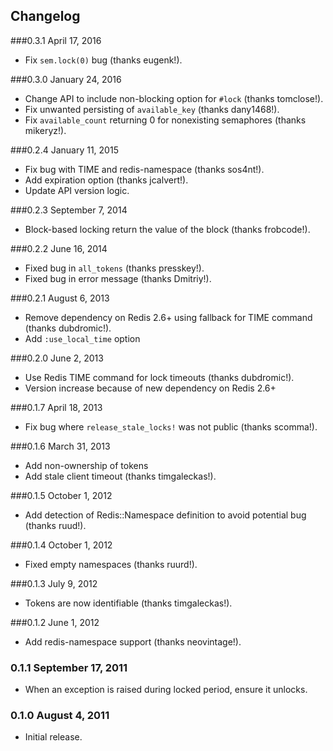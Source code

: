 Changelog
---------

###0.3.1 April 17, 2016
- Fix `sem.lock(0)` bug (thanks eugenk!).

###0.3.0 January 24, 2016
- Change API to include non-blocking option for `#lock` (thanks tomclose!).
- Fix unwanted persisting of `available_key` (thanks dany1468!).
- Fix `available_count` returning 0 for nonexisting semaphores (thanks mikeryz!).

###0.2.4 January 11, 2015
- Fix bug with TIME and redis-namespace (thanks sos4nt!).
- Add expiration option (thanks jcalvert!).
- Update API version logic.

###0.2.3 September 7, 2014
- Block-based locking return the value of the block (thanks frobcode!).

###0.2.2 June 16, 2014
- Fixed bug in `all_tokens` (thanks presskey!).
- Fixed bug in error message (thanks Dmitriy!).

###0.2.1 August 6, 2013
- Remove dependency on Redis 2.6+ using fallback for TIME command (thanks dubdromic!).
- Add ```:use_local_time``` option

###0.2.0 June 2, 2013
- Use Redis TIME command for lock timeouts (thanks dubdromic!).
- Version increase because of new dependency on Redis 2.6+

###0.1.7 April 18, 2013
- Fix bug where ```release_stale_locks!``` was not public (thanks scomma!).

###0.1.6 March 31, 2013
- Add non-ownership of tokens
- Add stale client timeout (thanks timgaleckas!).

###0.1.5 October 1, 2012
- Add detection of Redis::Namespace definition to avoid potential bug (thanks ruud!).

###0.1.4 October 1, 2012
- Fixed empty namespaces (thanks ruurd!).

###0.1.3 July 9, 2012
- Tokens are now identifiable (thanks timgaleckas!).

###0.1.2 June 1, 2012
- Add redis-namespace support (thanks neovintage!).

### 0.1.1 September 17, 2011
- When an exception is raised during locked period, ensure it unlocks.

### 0.1.0 August 4, 2011
- Initial release.
